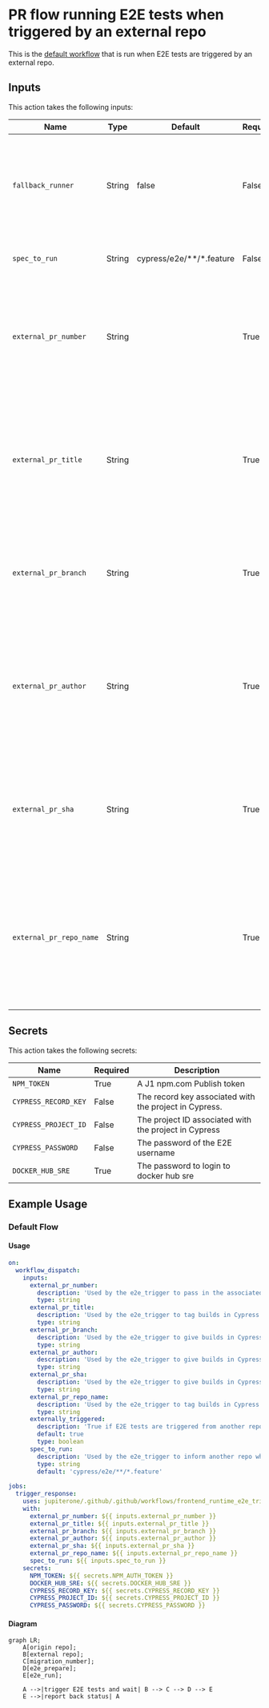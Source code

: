 # PR flow running E2E tests when triggered by an external repo

This is the [default workflow](../../frontend_runtime_application_pr.yml) that is run when E2E tests are triggered by an external repo.

## Inputs

This action takes the following inputs:

| Name                        | Type    | Default                      | Required  | Description                                                                            |
| --------------------------- | ------- | ---------------------------- | --------- | -------------------------------------------------------------------------------------- |
| `fallback_runner`           | String  | false                        | False      | If true will leverage ubuntu-latest, otherwise will fall back to the J1 in-house runner
| `spec_to_run`               | String  | cypress/e2e/**/*.feature     | False      | Used to determine which test to run
| `external_pr_number`        | String  |                              | True      | Used by the e2e_trigger to pass in the PR number associated with the PR that triggered the flow
| `external_pr_title`         | String  |                              | True      | Used by the e2e_trigger to give builds in Cypress the correct title associated with the PR that triggered the flow
| `external_pr_branch`        | String  |                              | True      | Used by the e2e_trigger to give builds in Cypress the correct branch name
| `external_pr_author`        | String  |                              | True      | Used by the e2e_trigger to give builds in Cypress the correct author name associated with the owner of the PR
| `external_pr_sha`           | String  |                              | True      | Used by the e2e_trigger to pass in the PR number associated with the PR that triggered the flow
| `external_pr_repo_name`     | String  |                              | True      | Used by the e2e_trigger to tag builds in Cypress with the appropriate repo name associated with the repo that triggered the flow
                                                                           
## Secrets

This action takes the following secrets:

| Name                        | Required  | Description                               |
| --------------------------- | --------- | ----------------------------------------- |
| `NPM_TOKEN`                 | True      | A J1 npm.com Publish token
| `CYPRESS_RECORD_KEY`        | False     | The record key associated with the project in Cypress.
| `CYPRESS_PROJECT_ID`        | False     | The project ID associated with the project in Cypress
| `CYPRESS_PASSWORD`          | False     | The password of the E2E username
| `DOCKER_HUB_SRE`            | True      | The password to login to docker hub sre

## Example Usage

### Default Flow

#### Usage

```yaml
on:
  workflow_dispatch:
    inputs:
      external_pr_number:
        description: 'Used by the e2e_trigger to pass in the associated PR number (used to run test against the correct magic url)'
        type: string
      external_pr_title:
        description: 'Used by the e2e_trigger to tag builds in Cypress with the appropriate tag name (used to associate a PR with a test run)'
        type: string
      external_pr_branch:
        description: 'Used by the e2e_trigger to give builds in Cypress the correct branch name'
        type: string
      external_pr_author:
        description: 'Used by the e2e_trigger to give builds in Cypress the correct author name associated with the owner of the PR'
        type: string
      external_pr_sha:
        description: 'Used by the e2e_trigger to give builds in Cypress the correct SHA associated with the PR that triggered the flow'
        type: string
      external_pr_repo_name:
        description: 'Used by the e2e_trigger to tag builds in Cypress with the appropriate repo name (used to associate a repo with a test run)'
        type: string
      externally_triggered:
        description: 'True if E2E tests are triggered from another repo'
        default: true
        type: boolean
      spec_to_run:
        description: 'Used by the e2e_trigger to inform another repo which test to run'
        type: string
        default: 'cypress/e2e/**/*.feature'
        
jobs:
  trigger_response:
    uses: jupiterone/.github/.github/workflows/frontend_runtime_e2e_trigger_response.yml@v#
    with:
      external_pr_number: ${{ inputs.external_pr_number }}
      external_pr_title: ${{ inputs.external_pr_title }}
      external_pr_branch: ${{ inputs.external_pr_branch }}
      external_pr_author: ${{ inputs.external_pr_author }}
      external_pr_sha: ${{ inputs.external_pr_sha }}
      external_pr_repo_name: ${{ inputs.external_pr_repo_name }}
      spec_to_run: ${{ inputs.spec_to_run }}
    secrets:
      NPM_TOKEN: ${{ secrets.NPM_AUTH_TOKEN }}
      DOCKER_HUB_SRE: ${{ secrets.DOCKER_HUB_SRE }}
      CYPRESS_RECORD_KEY: ${{ secrets.CYPRESS_RECORD_KEY }}
      CYPRESS_PROJECT_ID: ${{ secrets.CYPRESS_PROJECT_ID }}
      CYPRESS_PASSWORD: ${{ secrets.CYPRESS_PASSWORD }}
```

#### Diagram

```mermaid
graph LR;
    A[origin repo];
    B[external repo];
    C[migration_number];
    D[e2e_prepare];
    E[e2e_run];

    A -->|trigger E2E tests and wait| B --> C --> D --> E
    E -->|report back status| A
```
